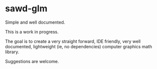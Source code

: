 # sawd-glm

Simple and well documented.

This is a work in progress.

The goal is to create a very straight forward, IDE friendly, very well documented, lightweight (ie, no dependencies) computer graphics math library.

Suggestions are welcome.

